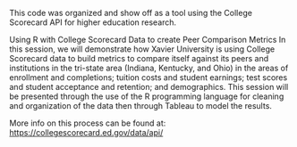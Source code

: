 This code was organized and show off as a tool using the College Scorecard API for higher education research.

Using R with College Scorecard Data to create Peer Comparison Metrics
In this session, we will demonstrate how Xavier University is using College Scorecard data to build metrics 
to compare itself against its peers and institutions in the tri-state area (Indiana, Kentucky, and Ohio) in 
the areas of enrollment and completions; tuition costs and student earnings; test scores and student acceptance 
and retention; and demographics. This session will be presented through the use of the R programming language for 
cleaning and organization of the data then through Tableau to model the results.

More info on this process can be found at:
https://collegescorecard.ed.gov/data/api/

